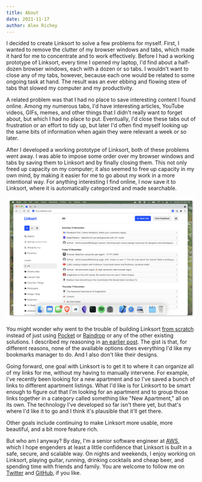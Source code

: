 ```yaml
---
title: About
date: 2021-11-17
author: Alex Richey
---
```

I decided to create Linksort to solve a few problems for myself. First, I wanted to remove the clutter of my browser windows and tabs, which made it hard for me to concentrate and to work effectively. Before I had a working prototype of Linksort, every time I opened my laptop, I'd find about a half-dozen browser windows, each with a dozen or so tabs. I wouldn't want to close any of my tabs, however, because each one would be related to some ongoing task at hand. The result was an ever ebbing and flowing stew of tabs that slowed my computer and my productivity.

A related problem was that I had no place to save interesting content I found online. Among my numerous tabs, I'd have interesting articles, YouTube videos, GIFs, memes, and other things that I didn't really want to forget about, but which I had no place to put. Eventually, I'd close these tabs out of frustration or an effort to tidy up, but later I'd often find myself looking up the same bits of information when again they were relevant a week or so later.

After I developed a working prototype of Linksort, both of these problems went away. I was able to impose some order over my browser windows and tabs by saving them to Linksort and by finally closing them. This not only freed up capacity on my computer; it also seemed to free up capacity in my own mind, by making it easier for me to go about my work in a more intentional way. For anything interesting I find online, I now save it to Linksort, where it is automatically categorized and made searchable. 

![After Linksort](after-linksort.png)

You might wonder why went to the trouble of building Linksort [from scratch](https://github.com/linksort/linksort) instead of just using [Pocket](https://getpocket.com) or [Raindrop](https://raindrop.io) or any of the other existing solutions. I described my reasoning in [an earlier post](/blog/idea). The gist is that, for different reasons, none of the available options does everything I'd like my bookmarks manager to do. And I also don't like their designs.

Going forward, one goal with Linksort is to get it to where it can organize all of my links for me, without my having to manually intervene. For example, I've recently been looking for a new apartment and so I've saved a bunch of links to different apartment listings. What I'd like is for Linksort to be smart enough to figure out that I'm looking for an apartment and to group those links together in a category called something like "New Apartment," all on its own. The technology I've developed so far isn't there yet, but that's where I'd like it to go and I think it's plausible that it'll get there.

Other goals include continuing to make Linksort more usable, more beautiful, and a bit more feature rich.

But who am I anyway? By day, I'm a senior software engineer at [AWS](https://aws.amazon.com), which I hope engenders at least a little confidence that Linksort is built in a safe, secure, and scalable way. On nights and weekends, I enjoy working on Linksort, playing guitar, running, drinking cocktails and cheap beer, and spending time with friends and family. You are welcome to follow me on [Twitter](https://twitter.com/AlexanderRichey) and [GitHub](https://github.com/AlexanderRichey), if you like.

